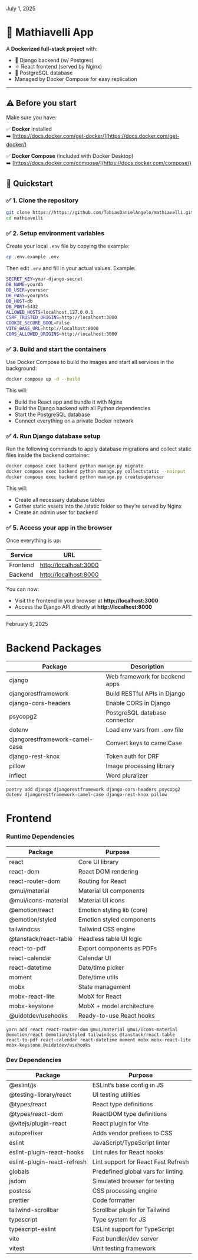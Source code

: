 July 1, 2025

# 🚀 Mathiavelli App

A **Dockerized full-stack project** with:

- 🐍 Django backend (w/ Postgres)
- ⚛️ React frontend (served by Nginx)
- 🐘 PostgreSQL database
- Managed by Docker Compose for easy replication

---

## ⚠️ Before you start

Make sure you have:

✅ **Docker** installed  
➡️ [https://docs.docker.com/get-docker/](https://docs.docker.com/get-docker/)

✅ **Docker Compose** (included with Docker Desktop)  
➡️ [https://docs.docker.com/compose/](https://docs.docker.com/compose/)

## 🚀 Quickstart

### ✅ 1. Clone the repository

```bash
git clone https://https://github.com/TobiasDanielAngelo/mathiavelli.git
cd mathiavelli
```

### ✅ 2. Setup environment variables

Create your local `.env` file by copying the example:

```bash
cp .env.example .env
```

Then edit `.env` and fill in your actual values. Example:

```bash
SECRET_KEY=your-django-secret
DB_NAME=yourdb
DB_USER=youruser
DB_PASS=yourpass
DB_HOST=db
DB_PORT=5432
ALLOWED_HOSTS=localhost,127.0.0.1
CSRF_TRUSTED_ORIGINS=http://localhost:3000
COOKIE_SECURE_BOOL=False
VITE_BASE_URL=http://localhost:8000
CORS_ALLOWED_ORIGINS=http://localhost:3000
```

### ✅ 3. Build and start the containers

Use Docker Compose to build the images and start all services in the background:

```bash
docker compose up -d --build
```

This will:

- Build the React app and bundle it with Nginx
- Build the Django backend with all Python dependencies
- Start the PostgreSQL database
- Connect everything on a private Docker network

### ✅ 4. Run Django database setup

Run the following commands to apply database migrations and collect static files inside the backend container:

```bash
docker compose exec backend python manage.py migrate
docker compose exec backend python manage.py collectstatic --noinput
docker compose exec backend python manage.py createsuperuser
```

This will:

- Create all necessary database tables
- Gather static assets into the /static folder so they’re served by Nginx
- Create an admin user for backend

### ✅ 5. Access your app in the browser

Once everything is up:

| Service  | URL                                            |
| -------- | ---------------------------------------------- |
| Frontend | [http://localhost:3000](http://localhost:3000) |
| Backend  | [http://localhost:8000](http://localhost:8000) |

You can now:

- Visit the frontend in your browser at **http://localhost:3000**
- Access the Django API directly at **http://localhost:8000**

---

February 9, 2025

# Backend Packages

| Package                        | Description                    |
| ------------------------------ | ------------------------------ |
| django                         | Web framework for backend apps |
| djangorestframework            | Build RESTful APIs in Django   |
| django-cors-headers            | Enable CORS in Django          |
| psycopg2                       | PostgreSQL database connector  |
| dotenv                         | Load env vars from `.env` file |
| djangorestframework-camel-case | Convert keys to camelCase      |
| django-rest-knox               | Token auth for DRF             |
| pillow                         | Image processing library       |
| inflect                        | Word pluralizer                |

<pre><code>poetry add django djangorestframework django-cors-headers psycopg2 dotenv djangorestframework-camel-case django-rest-knox pillow </code></pre>

# Frontend

### Runtime Dependencies

| Package               | Purpose                    |
| --------------------- | -------------------------- |
| react                 | Core UI library            |
| react-dom             | React DOM rendering        |
| react-router-dom      | Routing for React          |
| @mui/material         | Material UI components     |
| @mui/icons-material   | Material UI icons          |
| @emotion/react        | Emotion styling lib (core) |
| @emotion/styled       | Emotion styled components  |
| tailwindcss           | Tailwind CSS engine        |
| @tanstack/react-table | Headless table UI logic    |
| react-to-pdf          | Export components as PDFs  |
| react-calendar        | Calendar UI                |
| react-datetime        | Date/time picker           |
| moment                | Date/time utils            |
| mobx                  | State management           |
| mobx-react-lite       | MobX for React             |
| mobx-keystone         | MobX + model architecture  |
| @uidotdev/usehooks    | Ready-to-use React hooks   |

<pre><code>yarn add react react-router-dom @mui/material @mui/icons-material @emotion/react @emotion/styled tailwindcss @tanstack/react-table react-to-pdf react-calendar react-datetime moment mobx mobx-react-lite mobx-keystone @uidotdev/usehooks</code></pre>

### Dev Dependencies

| Package                     | Purpose                             |
| --------------------------- | ----------------------------------- |
| @eslint/js                  | ESLint’s base config in JS          |
| @testing-library/react      | UI testing utilities                |
| @types/react                | React type definitions              |
| @types/react-dom            | ReactDOM type definitions           |
| @vitejs/plugin-react        | React plugin for Vite               |
| autoprefixer                | Adds vendor prefixes to CSS         |
| eslint                      | JavaScript/TypeScript linter        |
| eslint-plugin-react-hooks   | Lint rules for React hooks          |
| eslint-plugin-react-refresh | Lint support for React Fast Refresh |
| globals                     | Predefined global vars for linting  |
| jsdom                       | Simulated browser for testing       |
| postcss                     | CSS processing engine               |
| prettier                    | Code formatter                      |
| tailwind-scrollbar          | Scrollbar plugin for Tailwind       |
| typescript                  | Type system for JS                  |
| typescript-eslint           | ESLint support for TypeScript       |
| vite                        | Fast bundler/dev server             |
| vitest                      | Unit testing framework              |

```

```
